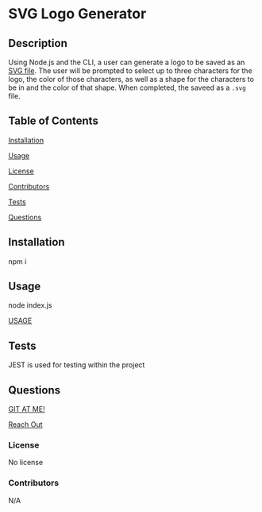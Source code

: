   # SVG Logo Generator

  ## Description
  Using Node.js and the CLI, a user can generate a logo to be saved as an [SVG file](https://en.wikipedia.org/wiki/Scalable_Vector_Graphics). The user will be prompted to select up to three characters for the logo, the color of those characters, as well as a shape for the characters to be in and the color of that shape. When completed, the saveed as a `.svg` file. 

  ## Table of Contents
  [Installation](#installation)

  [Usage](#usage)

  [License](#license)

  [Contributors](#contributors)

  [Tests](#tests)

  [Questions](#questions)


  ## Installation
  npm i

  ## Usage
  node index.js
  
  [USAGE](https://drive.google.com/file/d/1KdpadAB3e5XX6t9lEniH414bTIXu5oV4/view)

  ## Tests
  JEST is used for testing within the project

  ## Questions
  [GIT AT ME!](https://github.com/VicSwain)

  [Reach Out](@huracanmusic2016@gmail.com)
  
  
  ### License 
  No license

  
  ### Contributors
  N/A

 
